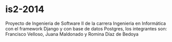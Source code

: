 is2-2014
========
Proyecto de Ingenieria de Software II de la carrera Ingenieria en Informática con el framework Django 
y con base de datos Postgres, los integrantes son: Francisco Velloso, Juana Maldonado y Romina Díaz de Bedoya
